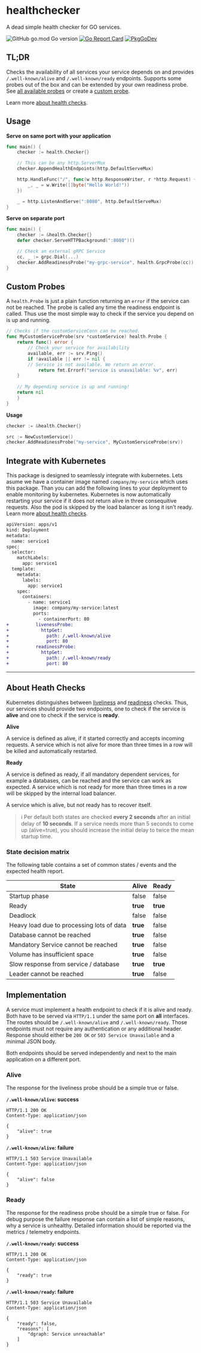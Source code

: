 # healthchecker
A dead simple health checker for GO services. 

![GitHub go.mod Go version](https://img.shields.io/github/go-mod/go-version/regiocom/healthchecker)
[![Go Report Card](https://goreportcard.com/badge/github.com/regiocom/healthchecker)](https://goreportcard.com/report/github.com/regiocom/healthchecker)
[![PkgGoDev](https://pkg.go.dev/badge/github.com/regiocom/healthchecker)](https://pkg.go.dev/github.com/regiocom/healthchecker) 

## TL;DR

Checks the availability of all services your service depends on and provides `/.well-known/alive` and `/.well-known/ready` endpoints. Supports some probes out of the box and can be extended by your own readiness probe. See [all available probes](https://pkg.go.dev/github.com/regiocom/healthchecker#Probe) or create a [custom probe](#custom-probes). 

Learn more [about health checks](#about-heath-checks).

## Usage

**Serve on same port with your application**
```go
func main() {
	checker := health.Checker{}

	// This can be any http.ServerMux
    checker.AppendHealthEndpoints(http.DefaultServeMux)

	http.HandleFunc("/", func(w http.ResponseWriter, r *http.Request) {
		_, _ = w.Write([]byte("Hello World!"))
	})

	_ = http.ListenAndServe(":8080", http.DefaultServeMux)
}
```

**Serve on separate port** 
```go
func main() {
    checker := &health.Checker{}
    defer checker.ServeHTTPBackground(":8080")()

    // Check an external gRPC Service
    cc, _ := grpc.Dial(...)
    checker.AddReadinessProbe("my-grpc-service", health.GrpcProbe(cc))
}
```

## Custom Probes

A `health.Probe` is just a plain function returning an `error` if the service can not be reached. The probe is called any time the readiness endpoint is called. Thus use the most simple way to check if the service you depend on is up and running.

```go
// Checks if the customServiceConn can be reached.
func MyCustomServiceProbe(srv *customService) health.Probe {
    return func() error {
        // Check your service for availability
        available, err := srv.Ping()
        if !available || err != nil {
	    // Service is not available. We return an error.
            return fmt.Errorf("service is unavailable: %v", err)
	}
	
	// My depending service is up and running!
	return nil
    }
}
```

**Usage**
```go
checker := &health.Checker{}

src := NewCustomService()
checker.AddReadinessProbe("my-service", MyCustomServiceProbe(srv))
```

## Integrate with Kubernetes

This package is designed to seamlessly integrate with kubernetes. Lets asume we have a container image named `company/my-service` which uses this package. Than you can add the following lines to your deployment to enable monitoring by kubernetes. Kubernetes is now automatically restarting your service if it does not return alive in three consequitive requests. Also the pod is skipped by the load balancer as long it isn't ready. Learn more [about health checks](#about-heath-checks).

```diff
apiVersion: apps/v1
kind: Deployment
metadata:
  name: service1
spec:
  selector:
    matchLabels:
      app: service1
  template:
    metadata:
      labels:
        app: service1
    spec:
      containers:
        - name: service1
          image: company/my-service:latest
          ports:
            - containerPort: 80
+          livenessProbe:
+            httpGet:
+              path: /.well-known/alive
+              port: 80
+          readinessProbe:
+            httpGet:
+              path: /.well-known/ready
+              port: 80
```

---

## About Heath Checks

Kubernetes distinguishes between [liveliness](https://kubernetes.io/docs/tasks/configure-pod-container/configure-liveness-readiness-startup-probes/#define-a-liveness-command) and [readiness](https://kubernetes.io/docs/tasks/configure-pod-container/configure-liveness-readiness-startup-probes/#define-readiness-probes) checks. Thus, our services should provide two endpoints, one to check if the service is **alive** and one to check if the service is **ready**. 

**Alive**

A service is defined as alive, if it started correctly and accepts incoming requests. A service which is not alive for more than three times in a row will be killed and automatically restarted. 

**Ready**

A service is defined as ready, if all mandatory dependent services, for example a databases, can be reached and the service can work as expected. A service which is not ready for more than three times in a row will be skipped by the internal load balancer.

A service which is alive, but not ready has to recover itself.

> ℹ Per default both states are checked **every 2 seconds** after an initial delay of **10 seconds**. If a service needs more than 5 seconds to come up (alive=true), you should increase the initial delay to twice the mean startup time.

### State decision matrix

The following table contains a set of common states / events and the expected health report.

| State                                     | Alive    | Ready    |
| ----------------------------------------- | -------- | -------- |
| Startup phase                             | false    | false    |
| Ready                                     | **true** | **true** |
| Deadlock                                  | false    | false    |
| Heavy load due to processing lots of data | **true** | false    |
| Database cannot be reached                | **true** | false    |
| Mandatory Service cannot be reached       | **true** | false    |
| Volume has insufficient space             | **true** | false    |
| Slow response from service / database     | **true** | **true** |
| Leader cannot be reached                  | **true** | false    |

## Implementation

A service must implement a health endpoint to check if it is alive and ready. Both have to be served via `HTTP/1.1` under the same port on **all** interfaces. The routes should be `/.well-known/alive` and `/.well-known/ready`. Those endpoints must not require any authentication or any additional header. Response should either be `200 OK` or `503 Service Unavailable` and a minimal JSON body.

Both endpoints should be served independently and next to the main application on a different port.

### Alive

The response for the liveliness probe should be a simple true or false.

**`/.well-known/alive`: success**

```http
HTTP/1.1 200 OK
Content-Type: application/json

{
	"alive": true
}
```

**`/.well-known/alive`: failure**

```http
HTTP/1.1 503 Service Unavailable
Content-Type: application/json

{
	"alive": false
}
```

### Ready

The response for the readiness probe should be a simple true or false. For debug purpose the failure response can contain a list of simple reasons, why a service is unhealthy. Detailed information should be reported via the metrics / telemetry endpoints.

**`/.well-known/ready`: success**

```http
HTTP/1.1 200 OK
Content-Type: application/json

{
	"ready": true
}
```

**`/.well-known/ready`: failure**

```http
HTTP/1.1 503 Service Unavailable
Content-Type: application/json

{
	"ready": false,
	"reasons": [
		"dgraph: Service unreachable"
	]
}
```

